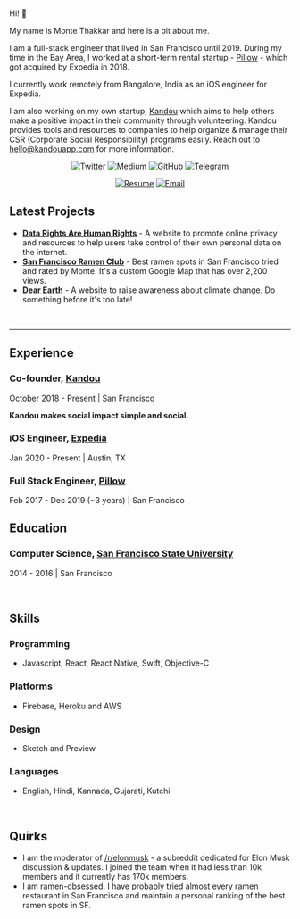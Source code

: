 <br/>

Hi! :wave:

My name is Monte Thakkar and here is a bit about me.

I am a full-stack engineer that lived in San Francisco until 2019. During my time in the Bay Area, I worked at a short-term rental startup - [Pillow](https://www.pillow.com/) - which got acquired by Expedia in 2018.

I currently work remotely from Bangalore, India as an iOS engineer for Expedia.

I am also working on my own startup, [Kandou](https://www.kandouapp.com/) which aims to help others make a positive impact in their community through volunteering. Kandou provides tools and resources to companies to help organize & manage their CSR (Corporate Social Responsibility) programs easily. Reach out to hello@kandouapp.com for more information.

<p align="center">
  <a href="https://twitter.com/MThakkar_" target="_blank"><img src="https://img.shields.io/badge/Twitter-956-34A1F2.svg" alt="Twitter"></a>
  <a href="https://medium.com/@mthakkar_" target="_blank"><img src="https://img.shields.io/badge/Medium-354-71EF8E.svg" alt="Medium"></a>
  <a href="https://github.com/Monte9" target="_blank"><img src="https://img.shields.io/badge/GitHub-433-000000.svg" alt="GitHub"></a>
  <img src="https://img.shields.io/badge/Telegram-%40montethakkar-F2BB16.svg" alt="Telegram">
</p>

<p align="center">
    <a href="https://github.com/Monte9/Monte-Thakkar-LinkedIn-Resume/blob/master/MonteThakkar-Resume.pdf" target="_blank"><img src="https://img.shields.io/badge/Resume-F25C69.svg" alt="Resume"></a>
  <a href="mailto:manthan.thakkar@gmail.com" target="_blank"><img src="https://img.shields.io/badge/Email-manthan.thakkar%40gmail.com-25D9B8.svg" alt="Email"></a>
</p>


## Latest Projects 

- [**Data Rights Are Human Rights**](http://datarightsarehumanrights.com/) - A website to promote online privacy and resources to help users take control of their own personal data on the internet.
- [**San Francisco Ramen Club**](http://sanfranciscoramen.club/) - Best ramen spots in San Francisco tried and rated by Monte. It's a custom Google Map that has over 2,200 views.
- [**Dear Earth**](https://dear.earth/) - A website to raise awareness about climate change. Do something before it's too late!

<br/>

---

## Experience

### Co-founder, [Kandou](https://www.kandouapp.com/)

October 2018 - Present | San Francisco

**Kandou makes social impact simple and social.**

### iOS Engineer, [Expedia](https://lifeatexpediagroup.com/)

Jan 2020 - Present | Austin, TX

### Full Stack Engineer, [Pillow](https://www.pillow.com/)

Feb 2017 - Dec 2019 (~3 years)  | San Francisco

## Education

### Computer Science, [San Francisco State University](https://sfsu.edu/)

2014 - 2016 | San Francisco

<br/>

## Skills

### Programming

- Javascript, React, React Native, Swift, Objective-C

### Platforms

- Firebase, Heroku and AWS

### Design

- Sketch and Preview

### Languages

- English, Hindi, Kannada, Gujarati, Kutchi

<br/>

## Quirks

- I am the moderator of [/r/elonmusk](https://www.reddit.com/r/elonmusk/) - a subreddit dedicated for Elon Musk discussion & updates. I joined the team when it had less than 10k members and it currently has 170k members.
- I am ramen-obsessed. I have probably tried almost every ramen restaurant in San Francisco and maintain a personal ranking of the best ramen spots in SF.
